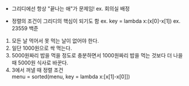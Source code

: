 - 그리디에선 항상 "끝나는 애"가 문제임! 
ex. 회의실 배정

- 정렬의 조건이 그리디의 핵심이 되기도 함
ex. key = lambda x:(x[0]-x[1]) 
ex. 23559 백준
1. 모든 날 먹어서 못 먹는 날이 없어야 한다.   
2. 일단 1000원으로 싹 먹는다.   
3. 5000원짜리 밥을 먹을 정도로 충분하면서 1000원짜리 밥을 먹는 것보다 더 나을 때 5000원 식사로 바꾼다.   
4. 3에서 꺼낼 때 정렬 조건   
menu = sorted(menu, key = lambda x:[x[1]-x[0]])

